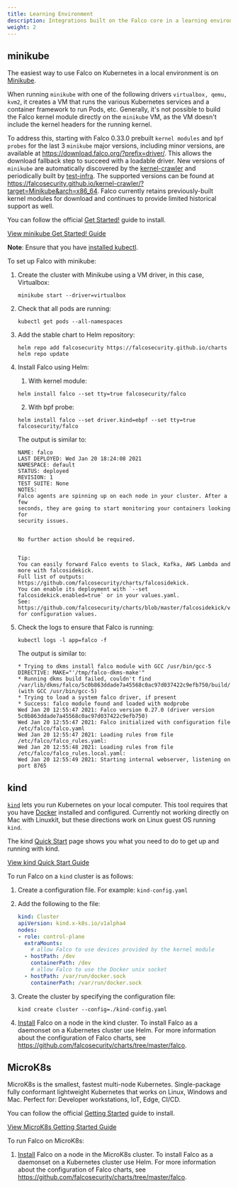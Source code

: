 ```yaml
---
title: Learning Environment
description: Integrations built on the Falco core in a learning environment
weight: 2
---
```


## minikube

The easiest way to use Falco on Kubernetes in a local environment is on [Minikube](https://kubernetes.io/docs/tutorials/hello-minikube/).

When running `minikube` with one of the following drivers `virtualbox, qemu, kvm2`, it creates a VM that runs the various Kubernetes services and a container framework to run Pods, etc. Generally, it's not possible to build the Falco kernel module directly on the `minikube` VM, as the VM doesn't include the kernel headers for the running kernel.

To address this, starting with Falco 0.33.0 prebuilt `kernel modules` and `bpf probes` for the last 3 `minikube` major versions, including minor versions, are available at https://download.falco.org/?prefix=driver/. This allows the download fallback step to succeed with a loadable driver. New versions of `minikube` are automatically discovered by the [kernel-crawler](https://github.com/falcosecurity/kernel-crawler) and periodically built by [test-infra](https://github.com/falcosecurity/test-infra). The supported versions can be found at https://falcosecurity.github.io/kernel-crawler/?target=Minikube&arch=x86_64. Falco currently retains previously-built kernel modules for download and continues to provide limited historical support as well.

You can follow the official
[Get Started!](https://minikube.sigs.k8s.io/docs/start/) guide to install.

<a class="btn btn-primary" href="https://minikube.sigs.k8s.io/docs/start/" role="button" aria-label="View minikube Get Started! Guide">View minikube Get Started! Guide</a>

**Note**: Ensure that you have [installed kubectl](/docs/getting-started/third-party/install-tools/#kubectl).

To set up Falco with minikube:

1. Create the cluster with Minikube using a VM driver, in this case, Virtualbox:

    ```shell
    minikube start --driver=virtualbox
    ```

2. Check that all pods are running:

    ```shell
    kubectl get pods --all-namespaces
    ```

3. Add the stable chart to Helm repository:

    ```shell
    helm repo add falcosecurity https://falcosecurity.github.io/charts
    helm repo update
    ```

4. Install Falco using Helm:
    1. With kernel module:

    ```shell
    helm install falco --set tty=true falcosecurity/falco
    ```
    2. With bpf probe:
    ```shell
    helm install falco --set driver.kind=ebpf --set tty=true falcosecurity/falco
    ```

    The output is similar to:

    ```
    NAME: falco
    LAST DEPLOYED: Wed Jan 20 18:24:08 2021
    NAMESPACE: default
    STATUS: deployed
    REVISION: 1
    TEST SUITE: None
    NOTES:
    Falco agents are spinning up on each node in your cluster. After a few
    seconds, they are going to start monitoring your containers looking for
    security issues.


    No further action should be required.


    Tip:
    You can easily forward Falco events to Slack, Kafka, AWS Lambda and more with falcosidekick.
    Full list of outputs: https://github.com/falcosecurity/charts/falcosidekick.
    You can enable its deployment with `--set falcosidekick.enabled=true` or in your values.yaml.
    See: https://github.com/falcosecurity/charts/blob/master/falcosidekick/values.yaml for configuration values.
    ```

5. Check the logs to ensure that Falco is running:

    ```shell
    kubectl logs -l app=falco -f
    ```

    The output is similar to:

    ```
    * Trying to dkms install falco module with GCC /usr/bin/gcc-5
    DIRECTIVE: MAKE="'/tmp/falco-dkms-make'"
    * Running dkms build failed, couldn't find /var/lib/dkms/falco/5c0b863ddade7a45568c0ac97d037422c9efb750/build/make.log (with GCC /usr/bin/gcc-5)
    * Trying to load a system falco driver, if present
    * Success: falco module found and loaded with modprobe
    Wed Jan 20 12:55:47 2021: Falco version 0.27.0 (driver version 5c0b863ddade7a45568c0ac97d037422c9efb750)
    Wed Jan 20 12:55:47 2021: Falco initialized with configuration file /etc/falco/falco.yaml
    Wed Jan 20 12:55:47 2021: Loading rules from file /etc/falco/falco_rules.yaml:
    Wed Jan 20 12:55:48 2021: Loading rules from file /etc/falco/falco_rules.local.yaml:
    Wed Jan 20 12:55:49 2021: Starting internal webserver, listening on port 8765
    ```

## kind

[`kind`](https://kind.sigs.k8s.io/docs/) lets you run Kubernetes on
your local computer. This tool requires that you have
[Docker](https://docs.docker.com/get-docker/) installed and configured. 
Currently not working directly on Mac with Linuxkit, but these directions work on Linux guest OS running `kind`.

The kind [Quick Start](https://kind.sigs.k8s.io/docs/user/quick-start/) page
shows you what you need to do to get up and running with kind.

<a class="btn btn-primary" href="https://kind.sigs.k8s.io/docs/user/quick-start/" role="button" aria-label="View kind Quick Start Guide">View kind Quick Start Guide</a>

To run Falco on a `kind` cluster is as follows:

1. Create a configuration file. For example: `kind-config.yaml`

2. Add the following to the file:

    ```yaml
    kind: Cluster
    apiVersion: kind.x-k8s.io/v1alpha4
    nodes:
    - role: control-plane
      extraMounts:
        # allow Falco to use devices provided by the kernel module
      - hostPath: /dev
        containerPath: /dev
        # allow Falco to use the Docker unix socket
      - hostPath: /var/run/docker.sock
        containerPath: /var/run/docker.sock
    ```

3. Create the cluster by specifying the configuration file:

    ```shell
    kind create cluster --config=./kind-config.yaml
    ```

4. [Install](/docs/getting-started/installation) Falco on a node in the kind cluster. To install Falco as a daemonset on a Kubernetes cluster use Helm. For more information about the configuration of Falco charts, see https://github.com/falcosecurity/charts/tree/master/falco.

## MicroK8s

MicroK8s is the smallest, fastest multi-node Kubernetes. Single-package fully conformant lightweight Kubernetes that works on Linux, Windows and Mac. Perfect for: Developer workstations, IoT, Edge, CI/CD.

You can follow the official
[Getting Started](https://microk8s.io/docs) guide to install.

<a class="btn btn-primary" href="https://microk8s.io/docs" role="button" aria-label="View MicroK8s Getting Started Guide">View MicroK8s Getting Started Guide</a>

To run Falco on MicroK8s:

1. [Install](/docs/getting-started/installation) Falco on a node in the MicroK8s cluster. To install Falco as a daemonset on a Kubernetes cluster use Helm. For more information about the configuration of Falco charts, see https://github.com/falcosecurity/charts/tree/master/falco.
